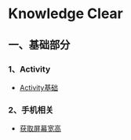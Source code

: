 # Knowledge Clear

## 一、基础部分

### 1、Activity

 - [Activity基础](/Android/基础部分/Activity/Activity基础.md)


### 2、手机相关

 - [获取屏幕宽高](/Android/基础部分/手机相关/获取屏幕宽高.md)
